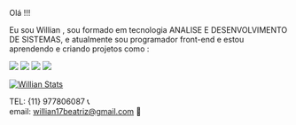 Olá !!!

Eu sou Willian , sou formado em tecnologia ANALISE E DESENVOLVIMENTO DE SISTEMAS, e atualmente sou programador front-end e estou aprendendo e criando projetos como :
<br>

<img src="https://img.shields.io/badge/HTML5-E34F26?style=for-the-badge&logo=html5&logoColor=white">

<img src="https://img.shields.io/badge/CSS3-1572B6?style=for-the-badge&logo=css3&logoColor=white"> 

<img src="https://img.shields.io/badge/JavaScript-F7DF1E?style=for-the-badge&logo=javascript&logoColor=black">

<img src="https://img.shields.io/badge/Node.js-43853D?style=for-the-badge&logo=node.js&logoColor=white">


[![Willian Stats](https://github-readme-stats.vercel.app/api?username=willian272010)](https://github.com/anuraghazra/github-readme-stats)

TEL: {11} 977806087 :telephone_receiver:
<br>
email: willian17beatriz@gmail.com :email:
